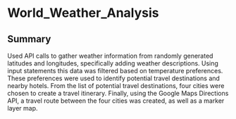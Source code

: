 # World_Weather_Analysis

## Summary

Used API calls to gather weather information from randomly generated latitudes and longitudes, specifically adding weather descriptions. Using input
statements this data was filtered based on temperature preferences. These preferences were used to identify potential travel destinations and nearby
hotels. From the list of potential travel destinations, four cities were chosen to create a travel itinerary. Finally, using the Google Maps Directions
API, a travel route between the four cities was created, as well as a marker layer map.
